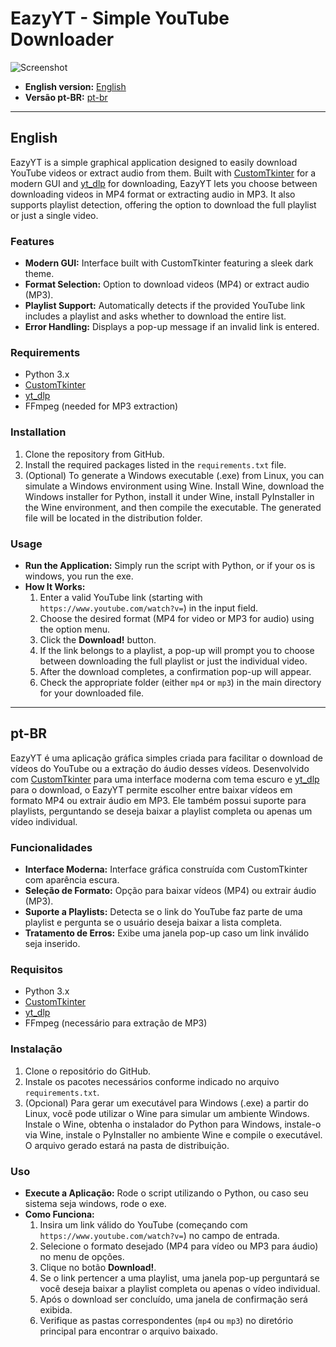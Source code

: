 # EazyYT - Simple YouTube Downloader  
![Screenshot](https://i.imgur.com/DP99oZY.png)

- **English version:** [English](#english)
- **Versão pt-BR:** [pt-br](#pt-br)

---

## English

EazyYT is a simple graphical application designed to easily download YouTube videos or extract audio from them. Built with [CustomTkinter](https://github.com/TomSchimansky/CustomTkinter) for a modern GUI and [yt_dlp](https://github.com/yt-dlp/yt-dlp) for downloading, EazyYT lets you choose between downloading videos in MP4 format or extracting audio in MP3. It also supports playlist detection, offering the option to download the full playlist or just a single video.

### Features
- **Modern GUI:** Interface built with CustomTkinter featuring a sleek dark theme.
- **Format Selection:** Option to download videos (MP4) or extract audio (MP3).
- **Playlist Support:** Automatically detects if the provided YouTube link includes a playlist and asks whether to download the entire list.
- **Error Handling:** Displays a pop-up message if an invalid link is entered.

### Requirements
- Python 3.x  
- [CustomTkinter](https://github.com/TomSchimansky/CustomTkinter)  
- [yt_dlp](https://github.com/yt-dlp/yt-dlp)  
- FFmpeg (needed for MP3 extraction)

### Installation
1. Clone the repository from GitHub.
2. Install the required packages listed in the `requirements.txt` file.
3. (Optional) To generate a Windows executable (.exe) from Linux, you can simulate a Windows environment using Wine. Install Wine, download the Windows installer for Python, install it under Wine, install PyInstaller in the Wine environment, and then compile the executable. The generated file will be located in the distribution folder.

### Usage
- **Run the Application:** Simply run the script with Python, or if your os is windows, you run the exe.
- **How It Works:**  
  1. Enter a valid YouTube link (starting with `https://www.youtube.com/watch?v=`) in the input field.  
  2. Choose the desired format (MP4 for video or MP3 for audio) using the option menu.  
  3. Click the **Download!** button.  
  4. If the link belongs to a playlist, a pop-up will prompt you to choose between downloading the full playlist or just the individual video.  
  5. After the download completes, a confirmation pop-up will appear.  
  6. Check the appropriate folder (either `mp4` or `mp3`) in the main directory for your downloaded file.

---

## pt-BR

EazyYT é uma aplicação gráfica simples criada para facilitar o download de vídeos do YouTube ou a extração do áudio desses vídeos. Desenvolvido com [CustomTkinter](https://github.com/TomSchimansky/CustomTkinter) para uma interface moderna com tema escuro e [yt_dlp](https://github.com/yt-dlp/yt-dlp) para o download, o EazyYT permite escolher entre baixar vídeos em formato MP4 ou extrair áudio em MP3. Ele também possui suporte para playlists, perguntando se deseja baixar a playlist completa ou apenas um vídeo individual.

### Funcionalidades
- **Interface Moderna:** Interface gráfica construída com CustomTkinter com aparência escura.
- **Seleção de Formato:** Opção para baixar vídeos (MP4) ou extrair áudio (MP3).
- **Suporte a Playlists:** Detecta se o link do YouTube faz parte de uma playlist e pergunta se o usuário deseja baixar a lista completa.
- **Tratamento de Erros:** Exibe uma janela pop-up caso um link inválido seja inserido.

### Requisitos
- Python 3.x  
- [CustomTkinter](https://github.com/TomSchimansky/CustomTkinter)  
- [yt_dlp](https://github.com/yt-dlp/yt-dlp)  
- FFmpeg (necessário para extração de MP3)

### Instalação
1. Clone o repositório do GitHub.
2. Instale os pacotes necessários conforme indicado no arquivo `requirements.txt`.
3. (Opcional) Para gerar um executável para Windows (.exe) a partir do Linux, você pode utilizar o Wine para simular um ambiente Windows. Instale o Wine, obtenha o instalador do Python para Windows, instale-o via Wine, instale o PyInstaller no ambiente Wine e compile o executável. O arquivo gerado estará na pasta de distribuição.

### Uso
- **Execute a Aplicação:** Rode o script utilizando o Python, ou caso seu sistema seja windows, rode o exe.
- **Como Funciona:**  
  1. Insira um link válido do YouTube (começando com `https://www.youtube.com/watch?v=`) no campo de entrada.  
  2. Selecione o formato desejado (MP4 para vídeo ou MP3 para áudio) no menu de opções.  
  3. Clique no botão **Download!**.  
  4. Se o link pertencer a uma playlist, uma janela pop-up perguntará se você deseja baixar a playlist completa ou apenas o vídeo individual.  
  5. Após o download ser concluído, uma janela de confirmação será exibida.  
  6. Verifique as pastas correspondentes (`mp4` ou `mp3`) no diretório principal para encontrar o arquivo baixado.
